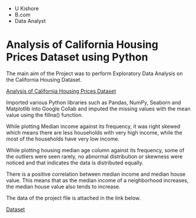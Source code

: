 - U Kishore
- B.com
- Data Analyst

# Analysis of California Housing Prices Dataset using Python

The main aim of the Project was to perform Exploratory Data Analysis on the California Housing Dataset.

[Analysis of California Housing Prices Dataset](https://github.com/ukishore33/California-Housing-Prices-Project/blob/main/California%20Housing%20Prices%20Dataset.ipynb)

Imported various Python libraries such as Pandas, NumPy, Seaborn and Matplotlib into Google Collab and imputed the missing values with the mean value using the fillna() function.

While plotting Median income against its frequency, it was right skewed which means there are less households with very high income, while the most of the households have very low income.

While plotting housing median age column against its frequency, some of the outliers were seen rarely, no abnormal distribution or skewness were noticed and that indicates the data is distributed equally.

There is a positive correlation between median income and median house value. This means that as the median income of a neighborhood increases, the median house value also tends to increase. 

The data of the project file is attached in the link below.

[Dataset](https://github.com/ukishore33/Analysing-of-California-Housing-Prices-Dataset-by-Python/blob/main/housing.xlsx)
